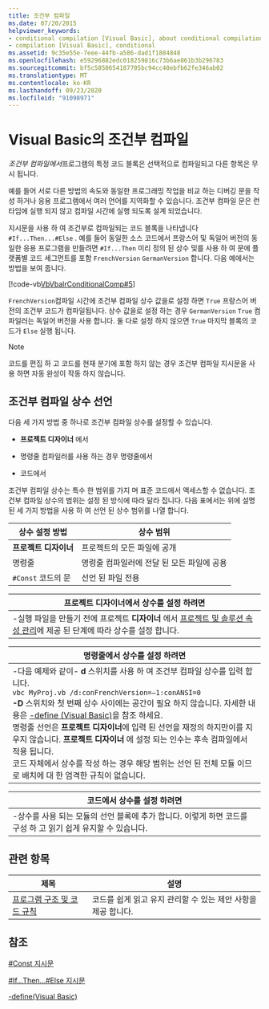 ```yaml
---
title: 조건부 컴파일
ms.date: 07/20/2015
helpviewer_keywords:
- conditional compilation [Visual Basic], about conditional compilation
- compilation [Visual Basic], conditional
ms.assetid: 9c35e55e-7eee-44fb-a586-dad1f1884848
ms.openlocfilehash: e59296882edc018259816c73b6ae861b3b296783
ms.sourcegitcommit: bf5c5850654187705bc94cc40ebfb62fe346ab02
ms.translationtype: MT
ms.contentlocale: ko-KR
ms.lasthandoff: 09/23/2020
ms.locfileid: "91098971"
---
```

# <a name="conditional-compilation-in-visual-basic"></a>Visual Basic의 조건부 컴파일

*조건부 컴파일에서*프로그램의 특정 코드 블록은 선택적으로 컴파일되고 다른 항목은 무시 됩니다.  
  
 예를 들어 서로 다른 방법의 속도와 동일한 프로그래밍 작업을 비교 하는 디버깅 문을 작성 하거나 응용 프로그램에서 여러 언어를 지역화할 수 있습니다. 조건부 컴파일 문은 런타임에 실행 되지 않고 컴파일 시간에 실행 되도록 설계 되었습니다.  
  
 지시문을 사용 하 여 조건부로 컴파일되는 코드 블록을 나타냅니다 `#If...Then...#Else` . 예를 들어 동일한 소스 코드에서 프랑스어 및 독일어 버전의 동일한 응용 프로그램을 만들려면 `#If...Then` 미리 정의 된 상수 및를 사용 하 여 문에 플랫폼별 코드 세그먼트를 포함 `FrenchVersion` `GermanVersion` 합니다. 다음 예에서는 방법을 보여 줍니다.  
  
 [!code-vb[VbVbalrConditionalComp#5](~/samples/snippets/visualbasic/VS_Snippets_VBCSharp/VbVbalrConditionalComp/VB/Class1.vb#5)]  
  
 `FrenchVersion`컴파일 시간에 조건부 컴파일 상수 값을로 설정 하면 `True` 프랑스어 버전의 조건부 코드가 컴파일됩니다. 상수 값을로 설정 하는 경우 `GermanVersion` `True` 컴파일러는 독일어 버전을 사용 합니다. 둘 다로 설정 하지 않으면 `True` 마지막 블록의 코드가 `Else` 실행 됩니다.  
  
> [!NOTE]
> 코드를 편집 하 고 코드를 현재 분기에 포함 하지 않는 경우 조건부 컴파일 지시문을 사용 하면 자동 완성이 작동 하지 않습니다.  
  
## <a name="declaring-conditional-compilation-constants"></a>조건부 컴파일 상수 선언  

 다음 세 가지 방법 중 하나로 조건부 컴파일 상수를 설정할 수 있습니다.  
  
- **프로젝트 디자이너** 에서  
  
- 명령줄 컴파일러를 사용 하는 경우 명령줄에서  
  
- 코드에서  
  
 조건부 컴파일 상수는 특수 한 범위를 가지 며 표준 코드에서 액세스할 수 없습니다. 조건부 컴파일 상수의 범위는 설정 된 방식에 따라 달라 집니다. 다음 표에서는 위에 설명 된 세 가지 방법을 사용 하 여 선언 된 상수 범위를 나열 합니다.  
  
|상수 설정 방법|상수 범위|  
|---|---|  
|**프로젝트 디자이너**|프로젝트의 모든 파일에 공개|  
|명령줄|명령줄 컴파일러에 전달 된 모든 파일에 공용|  
|`#Const` 코드의 문|선언 된 파일 전용|  
  
|프로젝트 디자이너에서 상수를 설정 하려면|  
|---|  
|-실행 파일을 만들기 전에 프로젝트 **디자이너** 에서 [프로젝트 및 솔루션 속성 관리](/visualstudio/ide/managing-project-and-solution-properties)에 제공 된 단계에 따라 상수를 설정 합니다.|  
  
|명령줄에서 상수를 설정 하려면|  
|---|  
|-다음 예제와 같이- **d** 스위치를 사용 하 여 조건부 컴파일 상수를 입력 합니다.<br />     `vbc MyProj.vb /d:conFrenchVersion=–1:conANSI=0`<br />     **-D** 스위치와 첫 번째 상수 사이에는 공간이 필요 하지 않습니다. 자세한 내용은 [-define (Visual Basic)](../../reference/command-line-compiler/define.md)을 참조 하세요.<br />     명령줄 선언은 **프로젝트 디자이너**에 입력 된 선언을 재정의 하지만이를 지우지 않습니다. **프로젝트 디자이너** 에 설정 되는 인수는 후속 컴파일에서 적용 됩니다.<br />     코드 자체에서 상수를 작성 하는 경우 해당 범위는 선언 된 전체 모듈 이므로 배치에 대 한 엄격한 규칙이 없습니다.|  
  
|코드에서 상수를 설정 하려면|  
|---|  
|-상수를 사용 되는 모듈의 선언 블록에 추가 합니다. 이렇게 하면 코드를 구성 하 고 읽기 쉽게 유지할 수 있습니다.|  
  
## <a name="related-topics"></a>관련 항목  
  
|제목|설명|  
|---|---|  
|[프로그램 구조 및 코드 규칙](program-structure-and-code-conventions.md)|코드를 쉽게 읽고 유지 관리할 수 있는 제안 사항을 제공 합니다.|  
  
## <a name="reference"></a>참조  

 [#Const 지시문](../../language-reference/directives/const-directive.md)  
  
 [#If...Then...#Else 지시문](../../language-reference/directives/if-then-else-directives.md)  
  
 [-define(Visual Basic)](../../reference/command-line-compiler/define.md)

